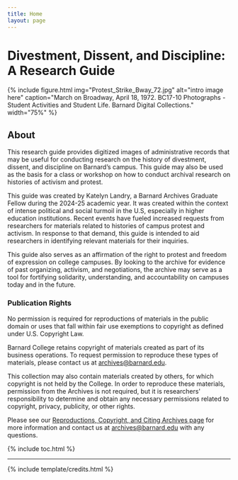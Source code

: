 ```yaml
---
title: Home
layout: page
---
```


# Divestment, Dissent, and Discipline: A Research Guide

{% include figure.html img="Protest_Strike_Bway_72.jpg" alt="intro image here" caption="March on Broadway, April 18, 1972. BC17-10 Photographs - Student Activities and Student Life. Barnard Digital Collections." width="75%" %}

## About 
This research guide provides digitized images of administrative records that may be useful for conducting research on the history of divestment, dissent, and discipline on Barnard’s campus. This guide may also be used as the basis for a class or workshop on how to conduct archival research on histories of activism and protest.

This guide was created by Katelyn Landry, a Barnard Archives Graduate Fellow during the 2024-25 academic year. It was created within the context of intense political and social turmoil in the U.S, especially in higher education institutions. Recent events have fueled increased requests from researchers for materials related to histories of campus protest and activism. In response to that demand, this guide is intended to aid researchers in identifying relevant materials for their inquiries. 

This guide also serves as an affirmation of the right to protest and freedom of expression on college campuses. By looking to the archive for evidence of past organizing, activism, and negotiations, the archive may serve as a tool for fortifying solidarity, understanding, and accountability on campuses today and in the future.

### Publication Rights
No permission is required for reproductions of materials in the public domain or uses that fall within fair use exemptions to copyright as defined under U.S. Copyright Law.

Barnard College retains copyright of materials created as part of its business operations. To request permission to reproduce these types of materials, please contact us at archives@barnard.edu.

This collection may also contain materials created by others, for which copyright is not held by the College. In order to reproduce these materials, permission from the Archives is not required, but it is researchers' responsibility to determine and obtain any necessary permissions related to copyright, privacy, publicity, or other rights.

Please see our [Reproductions, Copyright, and Citing Archives page](https://archives.barnard.edu/research/reproductions) for more information and contact us at archives@barnard.edu with any questions.

{% include toc.html %}

------

{% include template/credits.html %}
